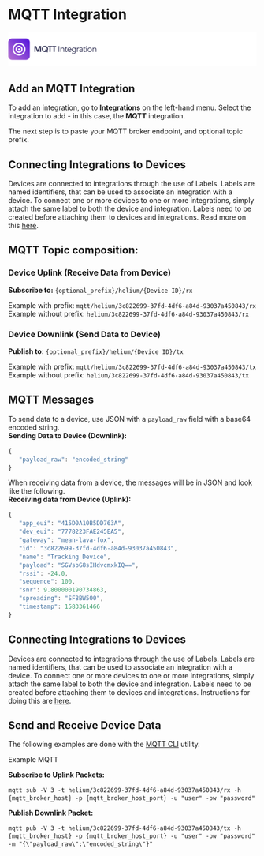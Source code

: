 # MQTT Integration

![](../../.gitbook/assets/artboard.jpg)

## Add an MQTT Integration

To add an integration, go to **Integrations** on the left-hand menu. Select the integration to add - in this case, the **MQTT** integration.

The next step is to paste your MQTT broker endpoint, and optional topic prefix.

## Connecting Integrations to Devices

Devices are connected to integrations through the use of Labels. Labels are named identifiers, that can be used to associate an integration with a device. To connect one or more devices to one or more integrations, simply attach the same label to both the device and integration. Labels need to be created before attaching them to devices and integrations. Read more on this [here](../labels.md).

## MQTT Topic composition:

### Device Uplink \(Receive Data from Device\)

**Subscribe to:** `{optional_prefix}/helium/{Device ID}/rx`

Example with prefix: `mqtt/helium/3c822699-37fd-4df6-a84d-93037a450843/rx`  
Example without prefix: `helium/3c822699-37fd-4df6-a84d-93037a450843/rx`

### Device Downlink \(Send Data to Device\)

**Publish to:** `{optional_prefix}/helium/{Device ID}/tx`

Example with prefix: `mqtt/helium/3c822699-37fd-4df6-a84d-93037a450843/tx`  
Example without prefix: `helium/3c822699-37fd-4df6-a84d-93037a450843/tx`

## MQTT Messages

To send data to a device, use JSON with a `payload_raw` field with a base64 encoded string.  
**Sending Data to Device \(Downlink\):**

```javascript
{
   "payload_raw": "encoded_string"
}
```

When receiving data from a device, the messages will be in JSON and look like the following.  
**Receiving data from Device \(Uplink\):**

```javascript
{
   "app_eui": "415D0A10B5DD763A",
   "dev_eui": "7778223FAE245EA5",
   "gateway": "mean-lava-fox",
   "id": "3c822699-37fd-4df6-a84d-93037a450843",
   "name": "Tracking Device",
   "payload": "SGVsbG8sIHdvcmxkIQ==",
   "rssi": -24.0,
   "sequence": 100,
   "snr": 9.800000190734863,
   "spreading": "SF8BW500",
   "timestamp": 1583361466
}
```

## Connecting Integrations to Devices

Devices are connected to integrations through the use of Labels. Labels are named identifiers, that can be used to associate an integration with a device. To connect one or more devices to one or more integrations, simply attach the same label to both the device and integration. Labels need to be created before attaching them to devices and integrations. Instructions for doing this are [here](https://github.com/helium/devdocs/tree/67b988ec351854ec4b7608e12b5b8f47f2456abf/console/labels/README.md).

## Send and Receive Device Data

The following examples are done with the [MQTT CLI](https://hivemq.github.io/mqtt-cli) utility.

Example MQTT

**Subscribe to Uplink Packets:**

```text
mqtt sub -V 3 -t helium/3c822699-37fd-4df6-a84d-93037a450843/rx -h {mqtt_broker_host} -p {mqtt_broker_host_port} -u "user" -pw "password"
```

**Publish Downlink Packet:**

```text
mqtt pub -V 3 -t helium/3c822699-37fd-4df6-a84d-93037a450843/tx -h {mqtt_broker_host} -p {mqtt_broker_host_port} -u "user" -pw "password" -m "{\"payload_raw\":\"encoded_string\"}"
```

